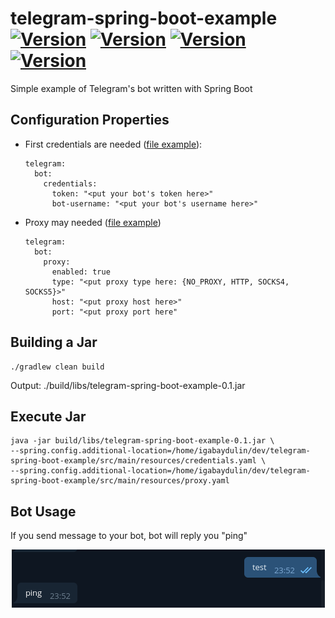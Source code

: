 # telegram-spring-boot-example [![Version](https://img.shields.io/badge/Version-0.1-color.svg)](https://github.com/igabaydulin/telegram-spring-boot-example) [![Version](https://img.shields.io/badge/Java-OpenJDK%2011.0.1-dd0000.svg?logo=java)](https://jdk.java.net/11/) [![Version](https://img.shields.io/badge/Gradle-5.3.1-1ba8cb.svg)](https://docs.gradle.org/5.2.1/release-notes.html) [![Version](https://img.shields.io/badge/Spring%20Boot-2.1.3.RELEASE-color.svg)](https://github.com/spring-projects/spring-boot/releases/tag/v2.1.3.RELEASE)

Simple example of Telegram's bot written with Spring Boot

## Configuration Properties
* First credentials are needed ([file example](https://github.com/igabaydulin/telegram-spring-boot-example/blob/master/credentials-example.yaml)):
    ```
    telegram:
      bot:
        credentials:
          token: "<put your bot's token here>"
          bot-username: "<put your bot's username here>"
    ```
* Proxy may needed ([file example](https://github.com/igabaydulin/telegram-spring-boot-example/blob/master/proxy-example.yaml))
    ```
    telegram:
      bot:
        proxy:
          enabled: true
          type: "<put proxy type here: {NO_PROXY, HTTP, SOCKS4, SOCKS5}>"
          host: "<put proxy host here>"
          port: "<put proxy port here"
    ```

## Building a Jar
```
./gradlew clean build
```
Output: ./build/libs/telegram-spring-boot-example-0.1.jar

## Execute Jar
```
java -jar build/libs/telegram-spring-boot-example-0.1.jar \
--spring.config.additional-location=/home/igabaydulin/dev/telegram-spring-boot-example/src/main/resources/credentials.yaml \
--spring.config.additional-location=/home/igabaydulin/dev/telegram-spring-boot-example/src/main/resources/proxy.yaml
```

## Bot Usage
If you send message to your bot, bot will reply you "ping"
<p align="center">
  <img src="https://github.com/igabaydulin/telegram-spring-boot-example/blob/master/resources/conversation.png">
</p>
